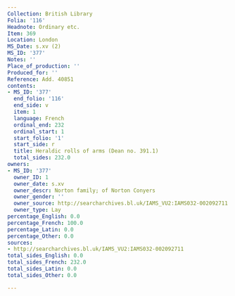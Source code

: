 ```yaml
---
Collection: British Library
Folia: '116'
Headnote: Ordinary etc.
Item: 369
Location: London
MS_Date: s.xv (2)
MS_ID: '377'
Notes: ''
Place_of_production: ''
Produced_for: ''
Reference: Add. 40851
contents:
- MS_ID: '377'
  end_folio: '116'
  end_side: v
  item: 1
  language: French
  ordinal_end: 232
  ordinal_start: 1
  start_folio: '1'
  start_side: r
  title: Heraldic rolls of arms (Dean no. 391.1)
  total_sides: 232.0
owners:
- MS_ID: '377'
  owner_ID: 1
  owner_date: s.xv
  owner_descr: Norton family; of Norton Conyers
  owner_gender: ''
  owner_source: http://searcharchives.bl.uk/IAMS_VU2:IAMS032-002092711
  owner_type: Lay
percentage_English: 0.0
percentage_French: 100.0
percentage_Latin: 0.0
percentage_Other: 0.0
sources:
- http://searcharchives.bl.uk/IAMS_VU2:IAMS032-002092711
total_sides_English: 0.0
total_sides_French: 232.0
total_sides_Latin: 0.0
total_sides_Other: 0.0

---
```

